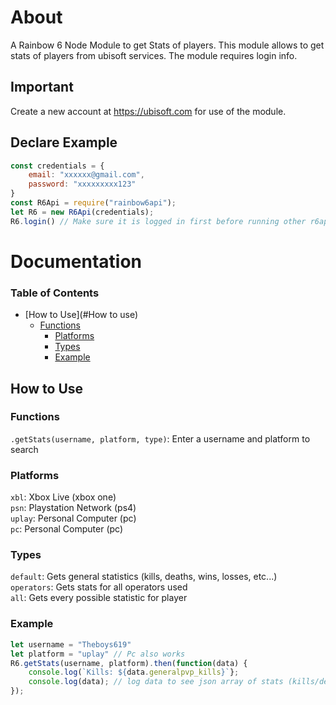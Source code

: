 
# About
A Rainbow 6 Node Module to get Stats of players.
This module allows to get stats of players from ubisoft services.
The module requires login info.

## Important
Create a new account at https://ubisoft.com for use of the module.

## Declare Example
```javascript
const credentials = {
    email: "xxxxxx@gmail.com",
    password: "xxxxxxxxx123"
}
const R6Api = require("rainbow6api");
let R6 = new R6Api(credentials);
R6.login() // Make sure it is logged in first before running other r6api functions
```

# Documentation

### Table of Contents
- [How to Use](#How to use)
  - [Functions](#functions)
	- [Platforms](#platforms)
	- [Types](#types)
	- [Example](#example)

## How to Use

### Functions

`.getStats(username, platform, type)`:  Enter a username and platform to search

### Platforms
`xbl`: Xbox Live (xbox one)  
`psn`: Playstation Network (ps4)  
`uplay`: Personal Computer (pc)  
`pc`: Personal Computer (pc)  

### Types
`default`: Gets general statistics (kills, deaths, wins, losses, etc...)  
`operators`: Gets stats for all operators used  
`all`: Gets every possible statistic for player  

### Example
```javascript
let username = "Theboys619"
let platform = "uplay" // Pc also works
R6.getStats(username, platform).then(function(data) {
	console.log(`Kills: ${data.generalpvp_kills}`};
	console.log(data); // log data to see json array of stats (kills/deaths);
});
```
